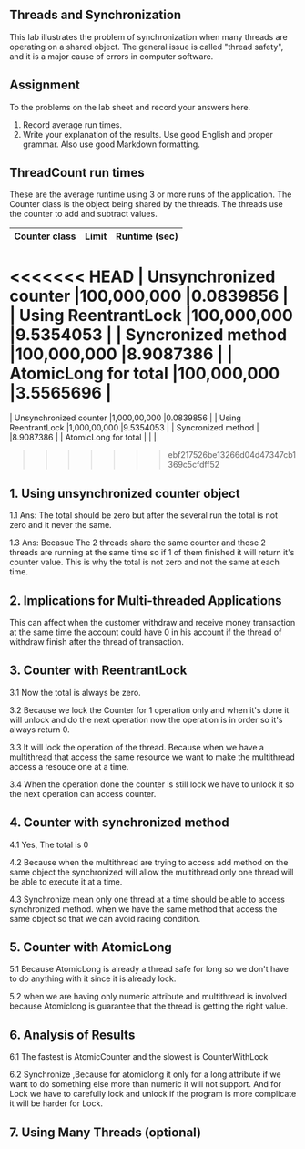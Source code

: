 ## Threads and Synchronization

This lab illustrates the problem of synchronization when many threads are operating on a shared object.  The general issue is called "thread safety", and it is a major cause of errors in computer software.

## Assignment

To the problems on the lab sheet and record your answers here.

1. Record average run times.
2. Write your explanation of the results.  Use good English and proper grammar.  Also use good Markdown formatting.

## ThreadCount run times

These are the average runtime using 3 or more runs of the application.
The Counter class is the object being shared by the threads.
The threads use the counter to add and subtract values.

| Counter class           | Limit              | Runtime (sec)   |
|:------------------------|:-------------------|-----------------|
<<<<<<< HEAD
| Unsynchronized counter  |100,000,000         |0.0839856        |
| Using ReentrantLock     |100,000,000         |9.5354053        |
| Syncronized method      |100,000,000         |8.9087386        |
| AtomicLong for total    |100,000,000         |3.5565696        |
=======
| Unsynchronized counter  |1,000,00,000        |0.0839856        |
| Using ReentrantLock     |1,000,00,000        |9.5354053        |
| Syncronized method      |                    |8.9087386        |
| AtomicLong for total    |                    |                 |
>>>>>>> ebf217526be13266d04d47347cb1369c5cfdff52

## 1. Using unsynchronized counter object


1.1 Ans: The total should be zero but after the several run the total is not zero and it never the same.

1.3 Ans: Becasue The 2 threads share the same counter and those 2 threads are running at the same time so if 1 of them finished it will return it's counter value. This is why the total is not zero and not the same at each time.

## 2. Implications for Multi-threaded Applications

This can affect when the customer withdraw and receive money transaction at the same time the account could have 0 in his account if the thread of withdraw finish after the thread of transaction.   

## 3. Counter with ReentrantLock

3.1 Now the total is always be zero.

3.2 Because we lock the Counter for 1 operation only and when it's done it will unlock and do the next operation now the operation is in order so it's always return 0.

3.3 It will lock the operation of the thread. Because when we have a multithread that access the same resource we want to make the multithread access a resouce one at a time.

3.4 When the operation done the counter is still lock we have to unlock it so the next operation can access counter.

## 4. Counter with synchronized method

4.1 Yes, The total is 0

4.2 Because when the multithread are trying to access add method on the same object the synchronized will allow the multithread only one thread will be able to execute it at a time.

4.3 Synchronize mean only one thread at a time should be able to access synchronized method. when we have the same method that access the same object so that we can avoid racing condition.  

## 5. Counter with AtomicLong

5.1 Because AtomicLong is already a thread safe for long so we don't have to do anything with it since it is already lock.

5.2 when we are having only numeric attribute and multithread is involved because Atomiclong is guarantee that the thread is getting the right value.

## 6. Analysis of Results

6.1 The fastest is AtomicCounter and the slowest is CounterWithLock

6.2 Synchronize ,Because for atomiclong it only for a long attribute if we want to do something else more than numeric it will not support. And for Lock we have to carefully lock and unlock if the program is more complicate it will be harder for Lock.

## 7. Using Many Threads (optional)

